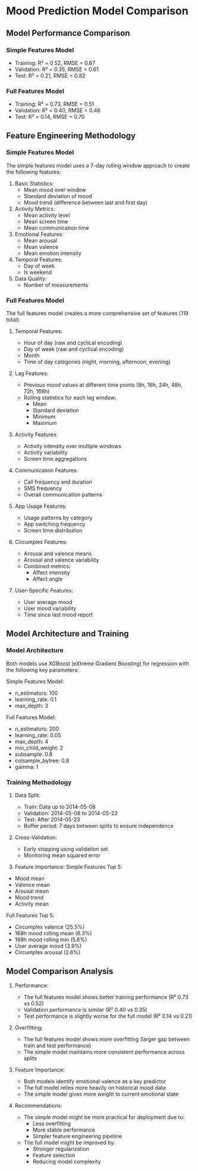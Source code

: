 # Mood Prediction Model Comparison

## Model Performance Comparison

### Simple Features Model
- Training: R² = 0.52, RMSE = 0.67
- Validation: R² = 0.35, RMSE = 0.61
- Test: R² = 0.21, RMSE = 0.82

### Full Features Model
- Training: R² = 0.73, RMSE = 0.51
- Validation: R² = 0.40, RMSE = 0.46
- Test: R² = 0.14, RMSE = 0.70

## Feature Engineering Methodology

### Simple Features Model
The simple features model uses a 7-day rolling window approach to create the following features:
1. Basic Statistics:
   - Mean mood over window
   - Standard deviation of mood
   - Mood trend (difference between last and first day)
2. Activity Metrics:
   - Mean activity level
   - Mean screen time
   - Mean communication time
3. Emotional Features:
   - Mean arousal
   - Mean valence
   - Mean emotion intensity
4. Temporal Features:
   - Day of week
   - Is weekend
5. Data Quality:
   - Number of measurements

### Full Features Model
The full features model creates a more comprehensive set of features (119 total):
1. Temporal Features:
   - Hour of day (raw and cyclical encoding)
   - Day of week (raw and cyclical encoding)
   - Month
   - Time of day categories (night, morning, afternoon, evening)

2. Lag Features:
   - Previous mood values at different time points (8h, 16h, 24h, 48h, 72h, 168h)
   - Rolling statistics for each lag window:
     - Mean
     - Standard deviation
     - Minimum
     - Maximum

3. Activity Features:
   - Activity intensity over multiple windows
   - Activity variability
   - Screen time aggregations

4. Communication Features:
   - Call frequency and duration
   - SMS frequency
   - Overall communication patterns

5. App Usage Features:
   - Usage patterns by category
   - App switching frequency
   - Screen time distribution

6. Circumplex Features:
   - Arousal and valence means
   - Arousal and valence variability
   - Combined metrics:
     - Affect intensity
     - Affect angle

7. User-Specific Features:
   - User average mood
   - User mood variability
   - Time since last mood report

## Model Architecture and Training

### Model Architecture
Both models use XGBoost (eXtreme Gradient Boosting) for regression with the following key parameters:

Simple Features Model:
- n_estimators: 100
- learning_rate: 0.1
- max_depth: 3

Full Features Model:
- n_estimators: 200
- learning_rate: 0.05
- max_depth: 4
- min_child_weight: 2
- subsample: 0.8
- colsample_bytree: 0.8
- gamma: 1

### Training Methodology
1. Data Split:
   - Train: Data up to 2014-05-08
   - Validation: 2014-05-08 to 2014-05-23
   - Test: After 2014-05-23
   - Buffer period: 7 days between splits to ensure independence

2. Cross-Validation:
   - Early stopping using validation set
   - Monitoring mean squared error

3. Feature Importance:
Simple Features Top 5:
- Mood mean
- Valence mean
- Arousal mean
- Mood trend
- Activity mean

Full Features Top 5:
- Circumplex valence (25.5%)
- 168h mood rolling mean (6.3%)
- 168h mood rolling min (5.6%)
- User average mood (3.9%)
- Circumplex arousal (2.6%)

## Model Comparison Analysis

1. Performance:
   - The full features model shows better training performance (R² 0.73 vs 0.52)
   - Validation performance is similar (R² 0.40 vs 0.35)
   - Test performance is slightly worse for the full model (R² 0.14 vs 0.21)

2. Overfitting:
   - The full features model shows more overfitting (larger gap between train and test performance)
   - The simple model maintains more consistent performance across splits

3. Feature Importance:
   - Both models identify emotional valence as a key predictor
   - The full model relies more heavily on historical mood data
   - The simple model gives more weight to current emotional state

4. Recommendations:
   - The simple model might be more practical for deployment due to:
     - Less overfitting
     - More stable performance
     - Simpler feature engineering pipeline
   - The full model might be improved by:
     - Stronger regularization
     - Feature selection
     - Reducing model complexity
